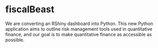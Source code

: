 # fiscalBeast

We are converting an RShiny dashboard into Python. This new Python application aims to outline risk management tools used in quantitative finance, and our goal
is to make quantitative finance as accessible as possible.
